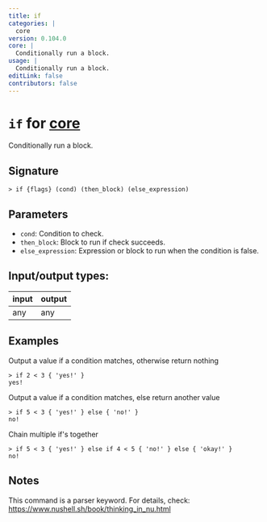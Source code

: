 ```yaml
---
title: if
categories: |
  core
version: 0.104.0
core: |
  Conditionally run a block.
usage: |
  Conditionally run a block.
editLink: false
contributors: false
---
```

<!-- This file is automatically generated. Please edit the command in https://github.com/nushell/nushell instead. -->

# `if` for [core](/commands/categories/core.md)

<div class='command-title'>Conditionally run a block.</div>

## Signature

```> if {flags} (cond) (then_block) (else_expression)```

## Parameters

 -  `cond`: Condition to check.
 -  `then_block`: Block to run if check succeeds.
 -  `else_expression`: Expression or block to run when the condition is false.


## Input/output types:

| input | output |
| ----- | ------ |
| any   | any    |
## Examples

Output a value if a condition matches, otherwise return nothing
```nu
> if 2 < 3 { 'yes!' }
yes!
```

Output a value if a condition matches, else return another value
```nu
> if 5 < 3 { 'yes!' } else { 'no!' }
no!
```

Chain multiple if's together
```nu
> if 5 < 3 { 'yes!' } else if 4 < 5 { 'no!' } else { 'okay!' }
no!
```

## Notes
This command is a parser keyword. For details, check:
  https://www.nushell.sh/book/thinking_in_nu.html